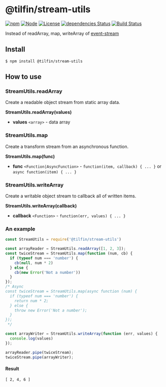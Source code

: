 # @tilfin/stream-utils

[![npm](https://img.shields.io/npm/v/@tilfin/stream-utils.svg)](https://www.npmjs.com/package/@tilfin/stream-utils)
[![Node](https://img.shields.io/node/v/@tilfin/stream-utils.svg)]()
[![License](https://img.shields.io/github/license/tilfin/stream-utils.svg)]()
[![dependencies Status](https://david-dm.org/tilfin/stream-utils/status.svg)](https://david-dm.org/tilfin/stream-utils)
[![Build Status](https://travis-ci.org/tilfin/stream-utils.svg?branch=master)](https://travis-ci.org/tilfin/stream-utils)

Instead of readArray, map, writeArray of [event-stream](https://github.com/dominictarr/event-stream)

## Install

```
$ npm install @tilfin/stream-utils
```

## How to use

### StreamUtils.readArray

Create a readable object stream from static array data.

**StreamUtils.readArray(values)**

- **values** `<array>` - data array

### StreamUtils.map

Create a transform stream from an asynchronous function.

**StreamUtils.map(func)**

- **func** `<Function|AsyncFunction>` - `function(item, callback) { ... }` or `async function(item) { ... }`

### StreamUtils.writeArray

Create a writable object stream to callback all of written items.

**StreamUtils.writeArray(callback)**

- **callback** `<Function>` - `function(err, values) { ... }`

### An example

```js
const StreamUtils = require('@tilfin/stream-utils')

const arrayReader = StreamUtils.readArray([1, 2, 3]);
const twiceStream = StreamUtils.map(function (num, cb) {
  if (typeof num === 'number') {
    cb(null, num * 2)
  } else {
    cb(new Error('Not a number'))
  }
});
/* Async
const twiceStream = StreamUtils.map(async function (num) {
  if (typeof num === 'number') {
    return num * 2;
  } else {
    throw new Error('Not a number');
  }
});
 */

const arrayWriter = StreamUtils.writeArray(function (err, values) {
  console.log(values)
});

arrayReader.pipe(twiceStream);
twiceStream.pipe(arrayWriter);
```

#### Result

```
[ 2, 4, 6 ]
```
